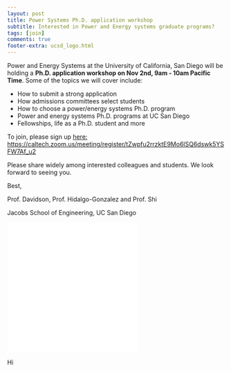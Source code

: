 ```yaml
---
layout: post
title: Power Systems Ph.D. application workshop
subtitle: Interested in Power and Energy systems graduate programs?
tags: [join]
comments: true
footer-extra: ucsd_logo.html
---
```


Power and Energy Systems at the University of California, San Diego will be holding a 
**Ph.D. application workshop on Nov 2nd, 9am - 10am Pacific Time**. 
Some of the topics we will cover include:

- How to submit a strong application
- How admissions committees select students
- How to choose a power/energy systems Ph.D. program
- Power and energy systems Ph.D. programs at UC San Diego
- Fellowships, life as a Ph.D. student and more

To join, please sign up [here:](https://caltech.zoom.us/meeting/register/tZwpfu2rrzktE9Mo6lSQ6dswk5YSFW7Af_u2)
https://caltech.zoom.us/meeting/register/tZwpfu2rrzktE9Mo6lSQ6dswk5YSFW7Af_u2


Please share widely among interested colleagues and students. We look forward to seeing you.


Best,


Prof. Davidson, Prof. Hidalgo-Gonzalez and Prof. Shi

Jacobs School of Engineering, UC San Diego

<embed src="/assets/img/workshopflyer.pdf" type="application/pdf">

<object data="/assets/img/workshopflyer.pdf" type="application/pdf" width="700px" height="700px">
    <embed src="/assets/img/workshopflyer.pdf">
        <p>Hi</p>
    </embed>
</object>


